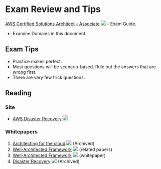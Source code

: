 # Exam Review and Tips

[AWS Certified Solutions Architect – Associate](https://aws.amazon.com/certification/certified-solutions-architect-associate/) ![](../../../foreign.png) - Exam Guide.

* Examine Domains in this document.

## Exam Tips

* Practice makes perfect.
* Most questions will be scenario-based. Rule out the answers that are wrong first.
* There are very few trick questions.

## Reading

### Site

* [AWS Disaster Recovery](https://aws.amazon.com/disaster-recovery/) ![](../../../foreign.png)

### Whitepapers

1. [Architecting for the cloud](https://d1.awsstatic.com/whitepapers/AWS_Cloud_Best_Practices.pdf) ![](../../../foreign.png) (Archived)
2. [Well-Architected Framework](https://aws.amazon.com/blogs/aws/aws-well-architected-framework-updated-white-papers-tools-and-best-practices/) ![](../../../foreign.png) (related papers)
3. [Well-Architected Framework](https://d1.awsstatic.com/whitepapers/architecture/AWS_Well-Architected_Framework.pdf) ![](../../../foreign.png) (whitepaper)
4. [Disaster Recovery](https://d1.awsstatic.com/whitepapers/aws-disaster-recovery.pdf) ![](../../../foreign.png) (Archived)
